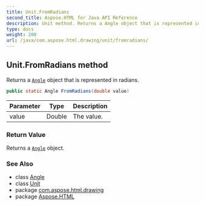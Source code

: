 ```yaml
---
title: Unit.FromRadians
second_title: Aspose.HTML for Java API Reference
description: Unit method. Returns a Angle object that is represented in radians
type: docs
weight: 200
url: /java/com.aspose.html.drawing/unit/fromradians/
---
```

## Unit.FromRadians method

Returns a [`Angle`](../../angle/) object that is represented in radians.

```java
public static Angle FromRadians(double value)
```

| Parameter | Type | Description |
| --- | --- | --- |
| value | Double | The value. |

### Return Value

Returns a [`Angle`](../../angle/) object.

### See Also

* class [Angle](../../angle/)
* class [Unit](../)
* package [com.aspose.html.drawing](../../unit/)
* package [Aspose.HTML](../../../)
